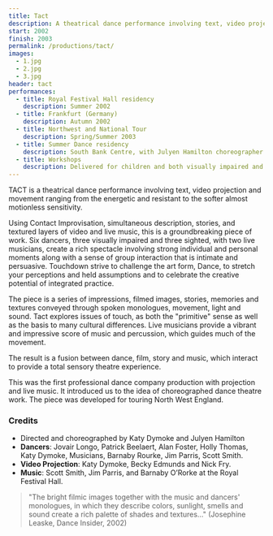```yaml
---
title: Tact
description: A theatrical dance performance involving text, video projection and movement ranging from the energetic and resistant to the softer almost motionless sensitivity.
start: 2002
finish: 2003
permalink: /productions/tact/
images:
  - 1.jpg
  - 2.jpg
  - 3.jpg
header: tact
performances:
  - title: Royal Festival Hall residency
    description: Summer 2002
  - title: Frankfurt (Germany)
    description: Autumn 2002
  - title: Northwest and National Tour
    description: Spring/Summer 2003
  - title: Summer Dance residency
    description: South Bank Centre, with Julyen Hamilton choreographer (2002-2003)
  - title: Workshops
    description: Delivered for children and both visually impaired and sighted adults.
---
```


TACT is a theatrical dance performance involving text, video projection and movement ranging from the energetic and resistant to the softer almost motionless sensitivity.

Using Contact Improvisation, simultaneous description, stories, and textured layers of video and live music, this is a groundbreaking piece of work. Six dancers, three visually impaired and three sighted, with two live musicians, create a rich spectacle involving strong individual and personal moments along with a sense of group interaction that is intimate and persuasive. Touchdown strive to challenge the art form, Dance, to stretch your perceptions and held assumptions and to celebrate the creative potential of integrated practice.

The piece is a series of impressions, filmed images, stories, memories and textures conveyed through spoken monologues, movement, light and sound. Tact explores issues of touch, as both the "primitive" sense as well as the basis to many cultural differences. Live musicians provide a vibrant and impressive score of music and percussion, which guides much of the movement.

The result is a fusion between dance, film, story and music, which interact to provide a total sensory theatre experience.

This was the first professional dance company production with projection and live music.  It introduced us to the idea of choreographed dance theatre work.  The piece was developed for touring North West England.

### Credits

 * Directed and choreographed by Katy Dymoke and Julyen Hamilton
 * **Dancers**: Jovair Longo, Patrick Beelaert, Alan Foster, Holly Thomas, Katy Dymoke, Musicians, Barnaby Rourke, Jim Parris, Scott Smith.
 * **Video Projection**:  Katy Dymoke, Becky Edmunds and Nick Fry.
 * **Music**: Scott Smith, Jim Parris, and Barnaby O’Rorke at the Royal Festival Hall.

> "The bright filmic images together with the music and dancers' monologues, in which they describe colors, sunlight, smells and sound create a rich palette of shades and textures&hellip;" (Josephine Leaske, Dance Insider, 2002)


<!-- A groundbreaking show from a company of 6 dancers, 3 visually impaired and 3 sighted. Touchdown Dance works with touch as an alternative for sight, as the main form of communication between dancers, integrating physical contact into the dynamic movement scores. With live music and film, the dance evolves against a backdrop of sounds and imagery to create a multi-sensory dance performance. -->
